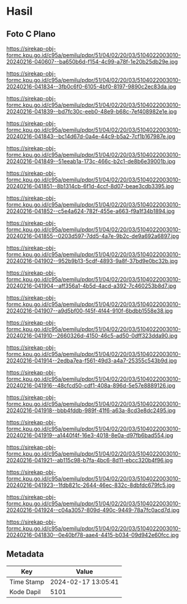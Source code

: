 # Hasil

## Foto C Plano

https://sirekap-obj-formc.kpu.go.id/c95a/pemilu/pdpr/51/04/02/20/03/5104022003010-20240216-040607--ba650b6d-f154-4c99-a78f-1e20b25db29e.jpg

https://sirekap-obj-formc.kpu.go.id/c95a/pemilu/pdpr/51/04/02/20/03/5104022003010-20240216-041834--3fb0c6f0-6105-4bf0-8197-9890c2ec83da.jpg

https://sirekap-obj-formc.kpu.go.id/c95a/pemilu/pdpr/51/04/02/20/03/5104022003010-20240216-041839--bd7fc30c-eeb0-48e9-b68c-7ef408982e1e.jpg

https://sirekap-obj-formc.kpu.go.id/c95a/pemilu/pdpr/51/04/02/20/03/5104022003010-20240216-041843--bc14d67d-0a4e-44c9-b5a2-7cf1b167987e.jpg

https://sirekap-obj-formc.kpu.go.id/c95a/pemilu/pdpr/51/04/02/20/03/5104022003010-20240216-041849--51eeab1a-173c-466c-b2c1-de8b6e39001b.jpg

https://sirekap-obj-formc.kpu.go.id/c95a/pemilu/pdpr/51/04/02/20/03/5104022003010-20240216-041851--8b1314cb-6f1d-4ccf-8d07-beae3cdb3395.jpg

https://sirekap-obj-formc.kpu.go.id/c95a/pemilu/pdpr/51/04/02/20/03/5104022003010-20240216-041852--c5e4a624-782f-455e-a663-f9a1f34b1894.jpg

https://sirekap-obj-formc.kpu.go.id/c95a/pemilu/pdpr/51/04/02/20/03/5104022003010-20240216-041855--0203d597-7dd5-4a7e-9b2c-de9a692a6897.jpg

https://sirekap-obj-formc.kpu.go.id/c95a/pemilu/pdpr/51/04/02/20/03/5104022003010-20240216-041902--952b9b13-5cdf-4893-9a8f-37bd9e0bc32b.jpg

https://sirekap-obj-formc.kpu.go.id/c95a/pemilu/pdpr/51/04/02/20/03/5104022003010-20240216-041904--aff356a1-4b5d-4acd-a392-7c460253b8d7.jpg

https://sirekap-obj-formc.kpu.go.id/c95a/pemilu/pdpr/51/04/02/20/03/5104022003010-20240216-041907--a9d5bf00-f45f-4f44-910f-6bdbb1558e38.jpg

https://sirekap-obj-formc.kpu.go.id/c95a/pemilu/pdpr/51/04/02/20/03/5104022003010-20240216-041910--2660326d-4150-46c5-ad50-0dff323dda90.jpg

https://sirekap-obj-formc.kpu.go.id/c95a/pemilu/pdpr/51/04/02/20/03/5104022003010-20240216-041914--2edba7ea-f561-49d3-a4a7-25355c543b9d.jpg

https://sirekap-obj-formc.kpu.go.id/c95a/pemilu/pdpr/51/04/02/20/03/5104022003010-20240216-041916--48cfcd50-cdf1-408a-896d-5e57e8889126.jpg

https://sirekap-obj-formc.kpu.go.id/c95a/pemilu/pdpr/51/04/02/20/03/5104022003010-20240216-041918--bbb4fddb-989f-41f6-a63a-8cd3e8dc2495.jpg

https://sirekap-obj-formc.kpu.go.id/c95a/pemilu/pdpr/51/04/02/20/03/5104022003010-20240216-041919--a1440f4f-16e3-4018-8e0a-d97fb6bad554.jpg

https://sirekap-obj-formc.kpu.go.id/c95a/pemilu/pdpr/51/04/02/20/03/5104022003010-20240216-041921--ab115c98-b7fa-4bc6-8d11-ebcc320b4f96.jpg

https://sirekap-obj-formc.kpu.go.id/c95a/pemilu/pdpr/51/04/02/20/03/5104022003010-20240216-041923--1fdb821c-2644-46ec-832c-8dbfdc679fc5.jpg

https://sirekap-obj-formc.kpu.go.id/c95a/pemilu/pdpr/51/04/02/20/03/5104022003010-20240216-041924--c04a3057-809d-490c-9449-78a7fc0acd7d.jpg

https://sirekap-obj-formc.kpu.go.id/c95a/pemilu/pdpr/51/04/02/20/03/5104022003010-20240216-041830--0e40bf78-aae4-4415-b034-09d942e60fcc.jpg


## Metadata

| Key        | Value               |
| ---------- | ------------------- |
| Time Stamp | 2024-02-17 13:05:41 |
| Kode Dapil | 5101                |



